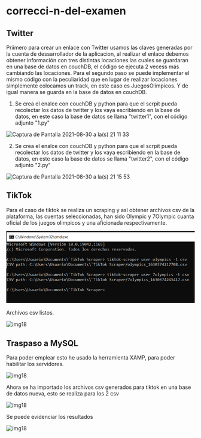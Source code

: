# correcci-n-del-examen
Twitter
-------------------
Priimero para crear un enlace con Twitter usamos las claves generadas por la cuenta de dessarrollador de la aplicacion, al realizar el enlace debemos obtener información con tres distintas locaciones las cuales se guardaran en una base de datos en couchDB, el código se ejecuta 2 vecess más cambiando las locaciones. Para el segundo paso se puede implementar el mismo código con la peculiaridad que en lugar de realizar locaciones simplemente colocamos un track, en este caso es JuegosOlimpicos. Y de igual manera se guarda en la base de datos en couchDB.

1. Se crea el enalce con couchDB y python para que el scrpit pueda recolectar los datos de twitter y los vaya escribiendo en la base de datos, en este caso la base de datos se llama "twitter1", con el código adjunto "1.py"

![Captura de Pantalla 2021-08-30 a la(s) 21 11 33](https://user-images.githubusercontent.com/66568293/131430411-d08fbd47-5aa8-4f9c-88d9-412b9c965de3.png)

2. Se crea el enalce con couchDB y python para que el scrpit pueda recolectar los datos de twitter y los vaya escribiendo en la base de datos, en este caso la base de datos se llama "twitter2", con el código adjunto "2.py"

![Captura de Pantalla 2021-08-30 a la(s) 21 15 53](https://user-images.githubusercontent.com/66568293/131430764-37ab9c29-d83a-4278-b780-9c51c92d2b18.png)





TikTok
----------------------
Para el caso de tiktok se realiza un scraping y así obtener archivos csv de la plataforma, las cuentas seleccionadas, han sido Olympic y 7Olympic cuanta oficial de los juegos olimpicos y una aficionada respectivamente.

<img src="https://github.com/johanjm/correcci-n-del-examen/blob/main/img/tiktok.png" alt="i1"/>

Archivos csv listos.

<img src="https://github.com/johanjm/correcci-n-del-examen/edit/main/img/csvtik.PNG" alt="img18"/>

Traspaso a MySQL
---------------------------
Para poder emplear esto he usado la herramienta XAMP, para poder habilitar los servidores.

<img src="https://github.com/johanjm/correcci-n-del-examen/edit/main/img/xamp.JPG" alt="img18"/>

Ahora se ha importado los archivos csv generados para tiktok en una base de datos nueva, esto se realiza para los 2 csv

<img src="https://github.com/johanjm/correcci-n-del-examen/edit/main/img/upmysql.JPG" alt="img18"/>

Se puede evidenciar los resultados

<img src="https://github.com/johanjm/correcci-n-del-examen/edit/main/img/mysqlready.JPG" alt="img18"/>



